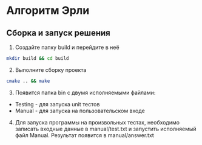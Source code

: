 # Алгоритм Эрли

## Сборка и запуск решения

1) Создайте папку build и перейдите в неё

```bash
mkdir build && cd build
```

2) Выполните сборку проекта

```bash
cmake .. && make
```

3) Появится папка bin с двумя исполняемыми файлами:
- Testing - для запуска unit тестов
- Manual - для запуска на пользовательском входе

4) Для запуска программы на произвольных тестах, необходимо записать входные данные в manual/test.txt и запустить исполняемый файл Manual. Результат появится в manual/answer.txt
